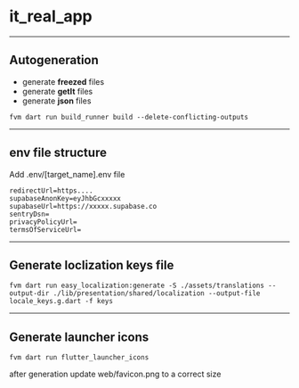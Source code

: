 # it_real_app

***********

## Autogeneration

- generate **freezed** files
- generate **getIt** files
- generate **json** files

```
fvm dart run build_runner build --delete-conflicting-outputs
```
***********

## env file structure

Add .env/[target_name].env file 

```
redirectUrl=https....
supabaseAnonKey=eyJhbGcxxxxx
supabaseUrl=https://xxxxx.supabase.co
sentryDsn=
privacyPolicyUrl=
termsOfServiceUrl=
```

***********
## Generate loclization keys file

```
fvm dart run easy_localization:generate -S ./assets/translations --output-dir ./lib/presentation/shared/localization --output-file locale_keys.g.dart -f keys
```

***********
## Generate launcher icons

```
fvm dart run flutter_launcher_icons
```

after generation update web/favicon.png to a correct size